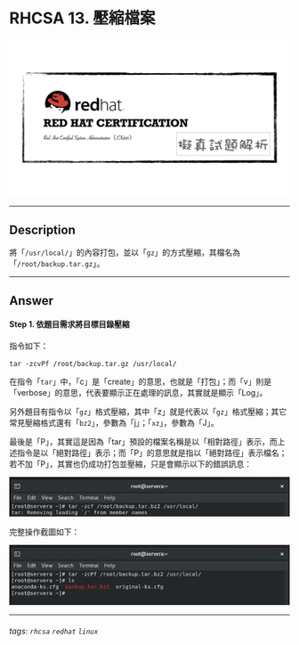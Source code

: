 # RHCSA 13. 壓縮檔案

![](https://github.com/rickbsr/Certification-RedHat-RHCSA/blob/main/pics/redhat-rhcsa.png?raw=true)

---

## Description

將「`/usr/local/`」的內容打包，並以「`gz`」的方式壓縮，其檔名為「`/root/backup.tar.gz`」。

---

## Answer

#### Step 1. 依題目需求將目標目錄壓縮

指令如下：

```shell
tar -zcvPf /root/backup.tar.gz /usr/local/
```

在指令「`tar`」中，「c」是「create」的意思，也就是「打包」；而「v」則是「verbose」的意思，代表要顯示正在處理的訊息，其實就是顯示「Log」。

另外題目有指令以「`gz`」格式壓縮，其中「z」就是代表以「`gz`」格式壓縮；其它常見壓縮格式還有「`bz2`」，參數為「j」；「`xz`」，參數為「J」。

最後是「P」，其實這是因為「tar」預設的檔案名稱是以「相對路徑」表示，而上述指令是以「絕對路徑」表示；而「P」的意思就是指以「絕對路徑」表示檔名；若不加「P」，其實也仍成功打包並壓縮，只是會顯示以下的錯誤訊息：

![](https://github.com/rickbsr/Certification-RedHat-RHCSA/blob/main/pics/q13_tar_error.png?raw=true)

完整操作截圖如下：

![](https://github.com/rickbsr/Certification-RedHat-RHCSA/blob/main/pics/q13_tar_gz_archive.png?raw=true)

---

###### tags: `rhcsa` `redhat` `linux`